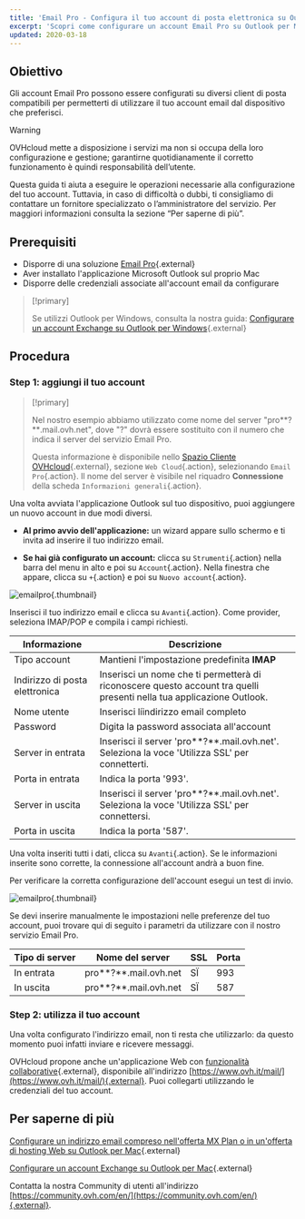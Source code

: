 ```yaml
---
title: 'Email Pro - Configura il tuo account di posta elettronica su Outlook per macOS'
excerpt: 'Scopri come configurare un account Email Pro su Outlook per Mac'
updated: 2020-03-18
---
```


## Obiettivo

Gli account Email Pro possono essere configurati su diversi client di posta compatibili per permetterti di utilizzare il tuo account email dal dispositivo che preferisci.

> [!warning]
>
> OVHcloud mette a disposizione i servizi ma non si occupa della loro configurazione e gestione; garantirne quotidianamente il corretto funzionamento è quindi responsabilità dell’utente.
> 
> Questa guida ti aiuta a eseguire le operazioni necessarie alla configurazione del tuo account. Tuttavia, in caso di difficoltà o dubbi, ti consigliamo di contattare un fornitore specializzato o l’amministratore del servizio.  Per maggiori informazioni consulta la sezione “Per saperne di più”.
> 

## Prerequisiti

- Disporre di una soluzione [Email Pro](https://www.ovhcloud.com/it/emails/email-pro/){.external}
- Aver installato l'applicazione Microsoft Outlook sul proprio Mac
- Disporre delle credenziali associate all'account email da configurare

> [!primary]
>
> Se utilizzi Outlook per Windows, consulta la nostra guida: [Configurare un account Exchange su Outlook per Windows](/pages/web_cloud/email_and_collaborative_solutions/microsoft_exchange/how_to_configure_outlook_2016){.external}
>

## Procedura

### Step 1: aggiungi il tuo account

> [!primary]
>
> Nel nostro esempio abbiamo utilizzato come nome del server "pro**?**.mail.ovh.net", dove "?" dovrà essere sostituito con il numero che indica il server del servizio Email Pro.
>
> Questa informazione è disponibile nello [Spazio Cliente OVHcloud](https://www.ovh.com/auth/?action=gotomanager&from=https://www.ovh.it/&ovhSubsidiary=it){.external}, sezione `Web Cloud`{.action}, selezionando `Email Pro`{.action}. Il nome del server è visibile nel riquadro **Connessione** della scheda `Informazioni generali`{.action}.
> 

Una volta avviata l'applicazione Outlook sul tuo dispositivo, puoi aggiungere un nuovo account in due modi diversi.

- **Al primo avvio dell'applicazione:** un wizard appare sullo schermo e ti invita ad inserire il tuo indirizzo email.

- **Se hai già configurato un account:** clicca su `Strumenti`{.action} nella barra del menu in alto e poi su `Account`{.action}. Nella finestra che appare, clicca su `+`{.action} e poi su `Nuovo account`{.action}.

![emailpro](images/configuration-outlook-2016-mac-step1.png){.thumbnail}

Inserisci il tuo indirizzo email e clicca su `Avanti`{.action}. Come provider, seleziona IMAP/POP e compila i campi richiesti.

|Informazione|Descrizione|
|---|---|
|Tipo account|Mantieni l'impostazione predefinita **IMAP**|
|Indirizzo di posta elettronica|Inserisci un nome che ti permetterà di riconoscere questo account tra quelli presenti nella tua applicazione Outlook.|
|Nome utente|Inserisci líindirizzo email completo|
|Password|Digita la password associata all'account|
|Server in entrata |Inserisci il server 'pro**?**.mail.ovh.net'. Seleziona la voce 'Utilizza SSL' per connetterti.|
|Porta in entrata|Indica la porta '993'.|
|Server in uscita|Inserisci il server 'pro**?**.mail.ovh.net'. Seleziona la voce 'Utilizza SSL' per connettersi.|
|Porta in uscita|Indica la porta '587'.|

Una volta inseriti tutti i dati, clicca su `Avanti`{.action}. Se le informazioni inserite sono corrette, la connessione all'account andrà a buon fine. 

Per verificare la corretta configurazione dell'account esegui un test di invio.

![emailpro](images/configuration-outlook-2016-mac-step2.png){.thumbnail}

Se devi inserire manualmente le impostazioni nelle preferenze del tuo account, puoi trovare qui di seguito i parametri da utilizzare con il nostro servizio Email Pro.

|Tipo di server |Nome del server|SSL|Porta|
|---|---|---|---|
|In entrata|pro**?**.mail.ovh.net|SÏ|993|
|In uscita|pro**?**.mail.ovh.net|SÏ|587|

### Step 2: utilizza il tuo account

Una volta configurato l'indirizzo email, non ti resta che utilizzarlo: da questo momento puoi infatti inviare e ricevere messaggi.

OVHcloud propone anche un'applicazione Web con [funzionalità collaborative](https://www.ovhcloud.com/fr/emails/){.external}, disponibile all'indirizzo [https://www.ovh.it/mail/](https://www.ovh.it/mail/){.external}. Puoi collegarti utilizzando le credenziali del tuo account.

## Per saperne di più

[Configurare un indirizzo email compreso nell'offerta MX Plan o in un'offerta di hosting Web su Outlook per Mac](/pages/web_cloud/email_and_collaborative_solutions/mx_plan/how_to_configure_outlook_2016_mac){.external}

[Configurare un account Exchange su Outlook per Mac](/pages/web_cloud/email_and_collaborative_solutions/microsoft_exchange/how_to_configure_outlook_2016_mac){.external}

Contatta la nostra Community di utenti all'indirizzo [https://community.ovh.com/en/](https://community.ovh.com/en/){.external}.